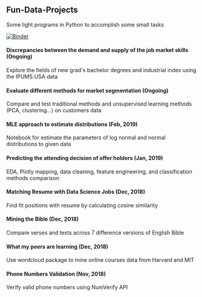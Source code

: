 ## Fun-Data-Projects
Some light programs in Python to accomplish some small tasks


[![Binder](https://mybinder.org/badge_logo.svg)](https://mybinder.org/v2/gh/liu431/Fun-Data-Projects/master)

#### Discrepancies between the demand and supply of the job market skills (Ongoing)
Explore the fields of new grad's bachelor degrees and industrial index using the IPUMS.USA data

#### Evaluate different methods for market segmentation (Ongoing)
Compare and test traditional methods and unsupervised learning methods (PCA, clustering...) on customers data

#### MLE approach to estimate distributions (Feb, 2019)
Notebook for estimate the parameters of log normal and normal distributions to given data 

#### Predicting the attending decision of offer holders (Jan, 2019)
EDA, Plotly mapping, data cleaning, feature engineering, and classification methods comparison

#### Matching Resume with Data Science Jobs (Dec, 2018)
Find fit positions with resume by calculating cosine similarity

#### Mining the Bible (Dec, 2018)
Compare verses and texts across 7 difference versions of English Bible

#### What my peers are learning (Dec, 2018)
Use wordcloud package to mine online courses data from Harvard and MIT

#### Phone Numbers Validation (Nov, 2018)
Verify valid phone numbers using NumVerify API
